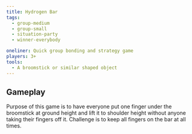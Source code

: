 ```yaml
---
title: Hydrogen Bar
tags:
  - group-medium
  - group-small
  - situation-party
  - winner-everybody

oneliner: Quick group bonding and strategy game
players: 3+
tools:
  - A broomstick or similar shaped object
---
```

## Gameplay
Purpose of this game is to have everyone put one finger under the broomstick at ground height and lift it to shoulder height without anyone taking their fingers off it.  Challenge is to keep all fingers on the bar at all times.
